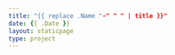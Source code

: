 ```yaml
---
title: "{{ replace .Name "-" " " | title }}"
date: {{ .Date }}
layout: staticpage
type: project
---
```

